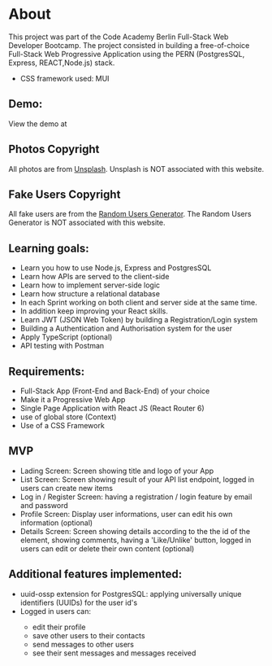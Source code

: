 # About

This project was part of the Code Academy Berlin Full-Stack Web Developer Bootcamp. The project consisted in building a free-of-choice Full-Stack Web Progressive Application using the PERN (PostgresSQL, Express, REACT,Node.js) stack.

- CSS framework used: MUI

## Demo:
View the demo at 

## Photos Copyright
All photos are from [Unsplash](https://unsplash.com/). Unsplash is NOT associated with this website.

## Fake Users Copyright
All fake users are from the [Random Users Generator](https://uiuxjobsboard.com/random-users-generator). The Random Users Generator is NOT associated with this website.

## Learning goals:

- Learn you how to use Node.js, Express and PostgresSQL
- Learn how APIs are served to the client-side
- Learn how to implement server-side logic
- Learn how structure a relational database
- In each Sprint working on both client and server side at the same time.
- In addition keep improving your React skills.
- Learn JWT (JSON Web Token) by building a Registration/Login system
- Building a Authentication and Authorisation system for the user
- Apply TypeScript (optional)
- API testing with Postman

## Requirements:

- Full-Stack App (Front-End and Back-End) of your choice
- Make it a Progressive Web App
- Single Page Application with React JS (React Router 6)
- use of global store (Context)
- Use of a CSS Framework

## MVP

- Lading Screen: Screen showing title and logo of your App
- List Screen: Screen showing result of your API list endpoint, logged in users can create new items
- Log in / Register Screen: having a registration / login feature by email and password
- Profile Screen: Display user informations, user can edit his own information (optional)
- Details Screen: Screen showing details according to the the id of the element, showing comments, having a 'Like/Unlike' button, logged in users can edit or delete their own content (optional)


## Additional features implemented:

<ul>
<li>uuid-ossp extension for PostgresSQL: applying universally unique identifiers (UUIDs) for the user id's</li>
<li>Logged in users can: </li>
<ul>
 <li> edit their profile</li>
 <li> save other users to their contacts</li>
 <li> send messages to other users</li>
 <li>  see their sent messages and messages received</li>
 </ul>
  </ul>